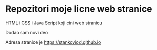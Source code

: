 # Repozitori moje licne web stranice

HTML i CSS i Java Script koji cini web stranicu

Dodao sam novi deo

Adresa stranice je https://stankovicd.github.io

